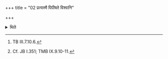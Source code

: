 +++
title = "02 प्रत्यस्मै पिपीषते विश्वानि"

+++

<details><summary>थिते</summary>

2. Having addressed the Soma-drink on which rain has  been showered, with pratyasmai pipīṣate...[^1] he drinks it with indurindumavāgāt....[^2]   

[^1]: TB III.7.10.6.  

[^2]: Cf. JB I.351; TMB IX.9.10-11.   
</details>
